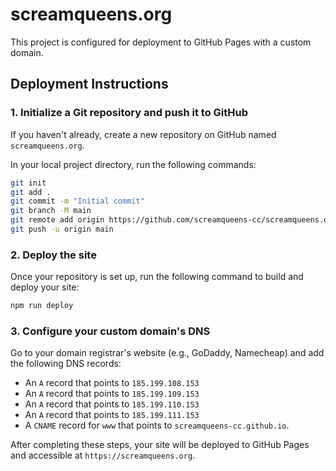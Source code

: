 # screamqueens.org

This project is configured for deployment to GitHub Pages with a custom domain.

## Deployment Instructions

### 1. Initialize a Git repository and push it to GitHub

If you haven't already, create a new repository on GitHub named `screamqueens.org`.

In your local project directory, run the following commands:

```bash
git init
git add .
git commit -m "Initial commit"
git branch -M main
git remote add origin https://github.com/screamqueens-cc/screamqueens.org.git
git push -u origin main
```

### 2. Deploy the site

Once your repository is set up, run the following command to build and deploy your site:

```bash
npm run deploy
```

### 3. Configure your custom domain's DNS

Go to your domain registrar's website (e.g., GoDaddy, Namecheap) and add the following DNS records:

- An `A` record that points to `185.199.108.153`
- An `A` record that points to `185.199.109.153`
- An `A` record that points to `185.199.110.153`
- An `A` record that points to `185.199.111.153`
- A `CNAME` record for `www` that points to `screamqueens-cc.github.io`.

After completing these steps, your site will be deployed to GitHub Pages and accessible at `https://screamqueens.org`.
